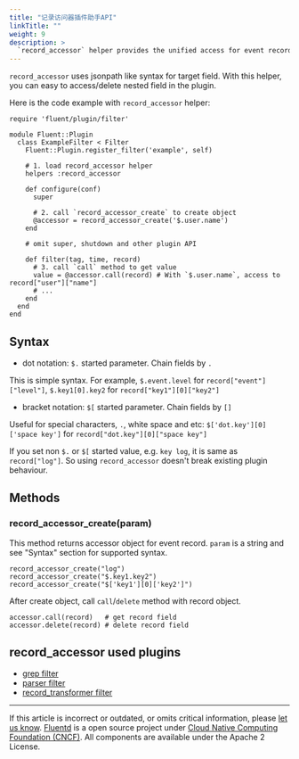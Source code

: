 ```yaml
---
title: "记录访问器插件助手API"
linkTitle: ""
weight: 9
description: >
  `record_accessor` helper provides the unified access for event record.
---
```


`record_accessor` uses jsonpath like syntax for target field. With this
helper, you can easy to access/delete nested field in the plugin.

Here is the code example with `record_accessor` helper:

```
require 'fluent/plugin/filter'

module Fluent::Plugin
  class ExampleFilter < Filter
    Fluent::Plugin.register_filter('example', self)

    # 1. load record_accessor helper
    helpers :record_accessor

    def configure(conf)
      super

      # 2. call `record_accessor_create` to create object
      @accessor = record_accessor_create('$.user.name')
    end

    # omit super, shutdown and other plugin API

    def filter(tag, time, record)
      # 3. call `call` method to get value
      value = @accessor.call(record) # With `$.user.name`, access to record["user"]["name"]
      # ...
    end
  end
end
```

## Syntax

- dot notation: `$.` started parameter. Chain fields by `.`

This is simple syntax. For example, `$.event.level` for
`record["event"]["level"]`, `$.key1[0].key2` for
`record["key1"][0]["key2"]`

- bracket notation: `$[` started parameter. Chain fields by `[]`

Useful for special characters, `.`, white space and etc:
`$['dot.key'][0]['space key']` for `record["dot.key"][0]["space key"]`

If you set non `$.` or `$[` started value, e.g. `key log`, it is same as
`record["log"]`. So using `record_accessor` doesn't break existing
plugin behaviour.

## Methods

### record_accessor_create(param)

This method returns accessor object for event record. `param` is a
string and see "Syntax" section for supported syntax.

```
record_accessor_create("log")
record_accessor_create("$.key1.key2")
record_accessor_create("$['key1'][0]['key2']")
```

After create object, call `call`/`delete` method with record object.

```
accessor.call(record)   # get record field
accessor.delete(record) # delete record field
```

## record_accessor used plugins

- [grep filter](/plugins/filter/grep.md)
- [parser filter](/plugins/filter/parser.md)
- [record_transformer filter](/plugins/filter/record_transformer.md)

---

If this article is incorrect or outdated, or omits critical information, please [let us know](https://github.com/fluent/fluentd-docs-gitbook/issues?state=open).
[Fluentd](http://www.fluentd.org/) is a open source project under [Cloud Native Computing Foundation (CNCF)](https://cncf.io/). All components are available under the Apache 2 License.
